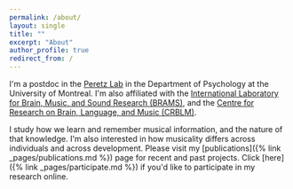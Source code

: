 ```yaml
---
permalink: /about/
layout: single
title: ""
excerpt: "About"
author_profile: true
redirect_from: /
---
```


I'm a postdoc in the [Peretz Lab](http://www.peretzlab.ca/) in the Department of Psychology at the University of Montreal. I'm also affiliated with the [International Laboratory for Brain, Music, and Sound Research (BRAMS)](https://www.brams.org), and the [Centre for Research on Brain, Language, and Music (CRBLM)](http://crblm.ca/).

I study how we learn and remember musical information, and the nature of that knowledge. I'm also interested in how musicality differs across individuals and across development. Please visit my [publications]({% link _pages/publications.md %}) page for recent and past projects. Click [here]({% link _pages/participate.md %}) if you'd like to participate in my research online. 



